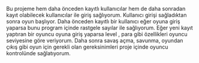 Bu projeme hem daha önceden kayıtlı kullanıcılar hem de daha sonradan kayıt olabilecek kullanıcılar ile giriş sağlıyorum. Kullanıcı girişi sağladıktan sonra oyun başlıyor. Daha önceden kayıtlı bir kullanıcı eğer oyuna giriş yaparsa bunu program içinde rastgele sayılar ile sağlıyorum. Eğer yeni kayıt yaptıran bir oyuncu oyuna giriş yaparsa level , para gibi özellikleri oyuncu seviyesine göre veriyorum. Daha sonra savaş açma, savunma, oyundan çıkış gibi oyun için gerekli olan gereksinimleri proje içinde oyuncu kontrolünde sağlatıyorum. 
